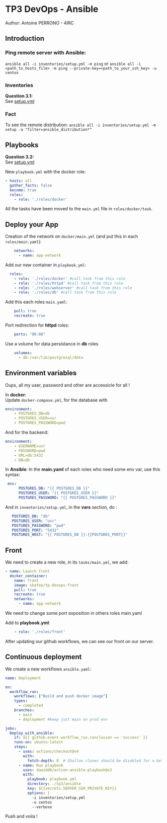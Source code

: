 # TP3 DevOps - Ansible
Author: Antoine PERRONO - 4IRC

## Introduction
### Ping remote server with Ansible:
`ansible all -i inventories/setup.yml -m ping` or `ansible all -i <path_to_hosts_file> -m ping --private-key=<path_to_your_ssh_key> -u centos`

### Inventories
**Question 3.1:**  
See [setup.yml](./ansible/inventories/setup.yml)

### Fact

To see the remote distribution:
`ansible all -i inventories/setup.yml -m setup -a "filter=ansible_distribution*"`

## Playbooks
**Question 3.2:**  
See [setup.yml](./ansible/inventories/setup.yml)

New `playbook.yml` with the docker role:
```yaml
- hosts: all
  gather_facts: false
  become: true
  roles: 
    - role: './roles/docker'
```

All the tasks have been moved to the `main.yml` file in `roles/docker/task`.

## Deploy your App

Creation of the network on `docker/main.yml` (and put this in each `roles/main.yaml`):
```yaml
    networks:
      - name: app-network
```

Add our new container in `playbook.yml`:
```yaml
  roles: 
    - role: './roles/docker' #call task from this role
    - role: './roles/httpd' #call task from this role
    - role: './roles/webserver' #call task from this role
    - role: './roles/db' #call task from this role
```

Add this each roles `main.yaml`:
```yaml
    pull: true
    recreate: true
```

Port redirection for **httpd** roles:
```yaml
    ports: "80:80"
```

Use a volume for data persistance in **db** roles
```yaml
    volumes:
      - db:/var/lib/postgresql/data
```

## Environment variables

Oups, all my user, password and other are accessicle for all !

In **docker**:  
Update `docker-compose.yml`, for the database with 
```yaml
environment:
    - POSTGRES_DB=db
    - POSTGRES_USER=usr 
    - POSTGRES_PASSWORD=pwd
```
And for the backend:
```yaml
environment:
    - USERNAME=usr
    - PASSWORD=pwd
    - URL=db:5432
    - DB=db 
```

In **Ansible**:
In the **main.yaml** of each roles who need some env var, use this syntax:
```yaml
 env:
      POSTGRES_DB: "{{ POSTGRES_DB }}"
      POSTGRES_USER: "{{ POSTGRES_USER }}"
      POSTGRES_PASSWORD: "{{ POSTGRES_PASSWORD }}"
```

And in `inventories/setup.yml`, in the **vars** section, do :
```yaml
   POSTGRES_DB: "db"
   POSTGRES_USER: "usr"
   POSTGRES_PASSWORD: "pwd"
   POSTGRES_PORT: "5432"
   POSTGRES_HOST: "{{ POSTGRES_DB }}:{{POSTGRES_PORT}}"
```

## Front 

We need to create a new role, in its `tasks/main.yml`, we add:
```yaml
- name: Launch front
  docker_container:
    name: front
    image: skafee/tp-devops-front
    pull: true
    recreate: true
    networks:
      - name: app-network
```

We need to change some port exposition in others roles main.yaml

Add to **playbook.yml**:
```yaml
    - role: './roles/front'
```

After updating our github workflows, we can see our front on our server.

## Continuous deployment

We create a new workflows `ansible.yaml`:
```yaml
name: Deployment

on:
  workflow_run:
    workflows: ["Build and push docker image"]
    types:
      - completed
    branches: 
      - main
      - deployment #keep just main on prod env

jobs:
  Deploy_with_ansible:
    if: ${{ github.event.workflow_run.conclusion == 'success' }}
    runs-on: ubuntu-latest
    steps:
      - uses: actions/checkout@v4
        with:
          fetch-depth: 0  # Shallow clones should be disabled for a better relevancy of analysis
      - name: Run playbook
        uses: dawidd6/action-ansible-playbook@v2
        with:
          playbook: playbook.yml
          directory: ./tp3/ansible
          key: ${{secrets.SERVER_SSH_PRIVATE_KEY}}
          options: |
            -i inventories/setup.yml
            -u centos
            --verbose
```

Push and voila !